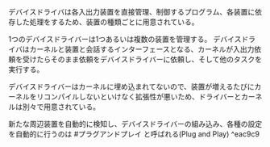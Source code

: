 デバイスドライバは各入出力装置を直接管理、制御するプログラム、各装置に依存した処理をするため、装置の種類ごとに用意されている。

1つのデバイスドライバーは1つあるいは複数の装置を管理する。
デバイスドライバはカーネルと装置と会話するインターフェースとなる、カーネルが入出力依頼を受けたらそのまま依頼をデバイスドライバーに依頼し、そして他のタスクを実行する。

デバイスドライバーはカーネルに埋め込まれてないので、装置が増えるたびにカーネルをリコンパイルしないといけなく拡張性が悪いため、ドライバーとカーネルは別々で用意されている。

新たな周辺装置を自動的に検知し、デバイスドライバーの組み込み、各種の設定を自動的に行うのは #プラグアンドプレイ と呼ばれる(Plug and Play) ^eac9c9